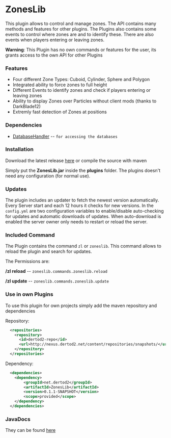 # ZonesLib
This plugin allows to control and manage zones. The API contains many methods and features for other plugins.
The Plugins also contains some events to control where zones are and to identify these. There are also events when players entering or leaving zones.

**Warning**: This Plugin has no own commands or features for the user, its grants access to the own API for other Plugins

### Features
* Four different Zone Types: Cuboid, Cylinder, Sphere and Polygon
* Integrated ability to force zones to full height
* Different Events to identify zones and check if players entering or leaving zones
* Ability to display Zones over Particles without client mods (thanks to DarkBlade12)
* Extremly fast detection of Zones at positions

### Dependencies
* [DatabaseHandler](https://github.com/DerTod2/DatabaseHandler) -- `for accessing the databases`

### Installation
Download the latest release [here](https://github.com/DerTod2/ZonesLib/releases/latest) or compile the source with maven

Simply put the **ZonesLib.jar** inside the **plugins** folder. The plugins doesn't need any configuration (for normal use).

### Updates

The plugin includes an updater to fetch the newest version automatically. Every Server start and each 12 hours it checks for new versions. In the ``config.yml`` are two configuration variables to enable/disable auto-checking for updates and automatic downloads of updates. When auto-download is enabled the server owner only needs to restart or reload the server.

### Included Command

The Plugin contains the command ``zl`` or ``zoneslib``. This command allows to reload the plugin and search for updates.

The Permissions are:

**/zl reload** -- ``zoneslib.commands.zoneslib.reload``

**/zl update** -- ``zoneslib.commands.zoneslib.update``

### Use in own Plugins
To use this plugin for own projects simply add the maven repository and dependencies

Repository:
```xml
  <repositories>
    <repository>
      <id>dertod2-repo</id>
      <url>http://nexus.dertod2.net/content/repositories/snapshots/</url>
    </repository>
  </repositories>
```

Dependency:
```xml
  <dependencies>
    <dependency>
    	<groupId>net.dertod2</groupId>
    	<artifactId>ZonesLib</artifactId>
    	<version>0.1.1-SNAPSHOT</version>
    	<scope>provided</scope>
    </dependency>
  </dependencies>
```
### JavaDocs
They can be found [here](http://javadocs.dertod2.net/ZonesLib/)
